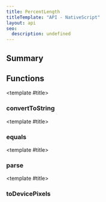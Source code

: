 ```yaml
---
title: PercentLength
titleTemplate: "API - NativeScript"
layout: api
seo:
  description: undefined
---
```


<!-- This page is auto generated, do not edit manually. -->
<!-- Run "yarn generate:api-docs" to regenerate -->

<script setup lang="ts">
  import { provide } from "vue";
  import API_DATA from "./PercentLength.data.json";
  
  provide('API_DATA', API_DATA);
</script>

<APIRefHierarchy v-once />

## <Heading ignore>Summary</Heading>

<APIRefSummary v-once />

## Functions

<div class="">

<APIRef for="35690" v-once>

<template #title>

### convertToString

</template>

</APIRef>

</div>

<div class="">

<APIRef for="35681" v-once>

<template #title>

### equals

</template>

</APIRef>

</div>

<div class="">

<APIRef for="35678" v-once>

<template #title>

### parse

</template>

</APIRef>

</div>

<div class="">

<APIRef for="35685" v-once>

<template #title>

### toDevicePixels

</template>

</APIRef>

</div>
